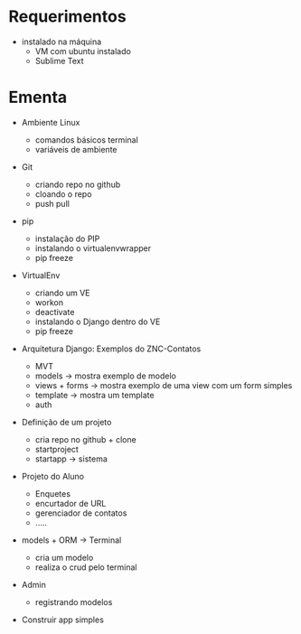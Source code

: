 Requerimentos
=============
* instalado na máquina
    * VM com ubuntu instalado
    * Sublime Text

Ementa
======
* Ambiente Linux
    * comandos básicos terminal
    * variáveis de ambiente

* Git
    * criando repo no github
    * cloando o repo
    * push pull

* pip
    * instalação do PIP
    * instalando o virtualenvwrapper
    * pip freeze

* VirtualEnv
    * criando um VE
    * workon
    * deactivate
    * instalando o Django dentro do VE
    * pip freeze

* Arquitetura Django: Exemplos do ZNC-Contatos
    * MVT
    * models -> mostra exemplo de modelo
    * views + forms -> mostra exemplo de uma view com um form simples
    * template -> mostra um template
    * auth

* Definição de um projeto
    * cria repo no github + clone
    * startproject
    * startapp -> sistema

* Projeto do Aluno
    * Enquetes
    * encurtador de URL
    * gerenciador de contatos
    * .....


* models + ORM -> Terminal
    * cria um modelo
    * realiza o crud pelo terminal

* Admin
    * registrando modelos

* Construir app simples
